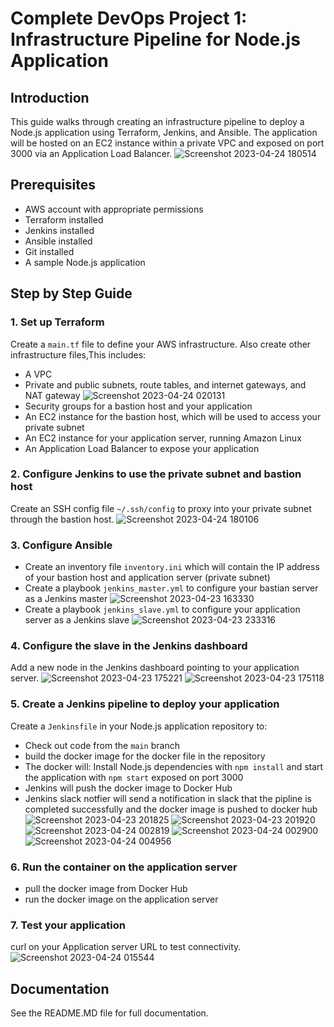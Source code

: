 # Complete DevOps Project 1: Infrastructure Pipeline for Node.js Application

## Introduction
This guide walks through creating an infrastructure pipeline to deploy a Node.js application using Terraform, Jenkins, and Ansible. The application will be hosted on an EC2 instance within a private VPC and exposed on port 3000 via an Application Load Balancer.
![Screenshot 2023-04-24 180514](https://user-images.githubusercontent.com/110028481/234053493-c44823c2-c27e-4455-900c-0215f874409a.png)

## Prerequisites 
- AWS account with appropriate permissions
- Terraform installed
- Jenkins installed
- Ansible installed 
- Git installed
- A sample Node.js application

## Step by Step Guide

### 1. Set up Terraform
Create a `main.tf` file to define your AWS infrastructure. 
Also create other infrastructure files,This includes:

- A VPC 
- Private and public subnets, route tables, and internet gateways, and NAT gateway
![Screenshot 2023-04-24 020131](https://user-images.githubusercontent.com/110028481/234050666-ae90832b-96b2-4eae-a271-097b214cafe6.png)
- Security groups for a bastion host and your application
- An EC2 instance for the bastion host, which will be used to access your private subnet
- An EC2 instance for your application server, running Amazon Linux 
- An Application Load Balancer to expose your application

### 2. Configure Jenkins to use the private subnet and bastion host
Create an SSH config file `~/.ssh/config` to proxy into your private subnet through the bastion host.
![Screenshot 2023-04-24 180106](https://user-images.githubusercontent.com/110028481/234052418-455b7c90-1174-4dfd-8d32-aa3336a96c4c.png)

### 3. Configure Ansible
- Create an inventory file `inventory.ini` which will contain the IP address of your bastion host and application server (private subnet)
- Create a playbook `jenkins_master.yml` to configure your bastian server as a Jenkins master
![Screenshot 2023-04-23 163330](https://user-images.githubusercontent.com/110028481/234049480-38338ade-a4d2-4c23-82b0-6b93a9d3d5e4.png)
- Create a playbook `jenkins_slave.yml` to configure your application server as a Jenkins slave
![Screenshot 2023-04-23 233316](https://user-images.githubusercontent.com/110028481/234049972-8309128a-74c4-44e3-b789-0b9c5c442cfc.png)

### 4. Configure the slave in the Jenkins dashboard
Add a new node in the Jenkins dashboard pointing to your application server.
![Screenshot 2023-04-23 175221](https://user-images.githubusercontent.com/110028481/234049779-a2ef75f0-a57c-46fe-9368-187bc74673b2.png)
![Screenshot 2023-04-23 175118](https://user-images.githubusercontent.com/110028481/234049741-022d75e9-290b-4c3d-9f00-da748c189771.png)

### 5. Create a Jenkins pipeline to deploy your application
Create a `Jenkinsfile` in your Node.js application repository to:
- Check out code from the `main` branch
- build the docker image for the docker file in the repository
- The docker will: Install Node.js dependencies with `npm install` and start the application with `npm start` exposed on port 3000
- Jenkins will push the docker image to Docker Hub
- Jenkins slack notfier will send a notification in slack that the pipline is completed successfully and the docker image is pushed to docker hub
![Screenshot 2023-04-23 201825](https://user-images.githubusercontent.com/110028481/234050038-a87a129c-d7f3-4ae5-88af-dd02c3a4fb1b.png)
![Screenshot 2023-04-23 201920](https://user-images.githubusercontent.com/110028481/234050056-423a5818-c607-4323-8d25-6b7c42719fba.png)
![Screenshot 2023-04-24 002819](https://user-images.githubusercontent.com/110028481/234050108-d446c7da-85af-46ad-8650-29106a5da9c1.png)
![Screenshot 2023-04-24 002900](https://user-images.githubusercontent.com/110028481/234050141-93a87dd8-1afb-4105-bfd3-9b06737802e4.png)
![Screenshot 2023-04-24 004956](https://user-images.githubusercontent.com/110028481/234050452-bc08cb9c-4c0e-47b8-8457-c8e9f1784b68.png)

### 6. Run the container on the application server
- pull the docker image from Docker Hub
- run the docker image on the application server

### 7. Test your application
curl on your Application server URL to test connectivity.
![Screenshot 2023-04-24 015544](https://user-images.githubusercontent.com/110028481/234050580-1d212ef8-93db-4020-a0e9-995420915a61.png)

## Documentation
See the README.MD file for full documentation.
